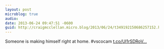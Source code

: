 ```yaml
---
layout: post
microblog: true
audio: 
date: 2013-06-24 09:47:51 -0600
guid: http://craigmcclellan.micro.blog/2013/06/24/t349192150686257152.html
---
```

Someone is making himself right at home. #vscocam [t.co/Ul1rSDRoV...](http://t.co/Ul1rSDRoVJ)
